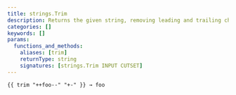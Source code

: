 ```yaml
---
title: strings.Trim
description: Returns the given string, removing leading and trailing characters specified in the cutset.
categories: []
keywords: []
params:
  functions_and_methods:
    aliases: [trim]
    returnType: string
    signatures: [strings.Trim INPUT CUTSET]
---
```


```go-html-template
{{ trim "++foo--" "+-" }} → foo
```
